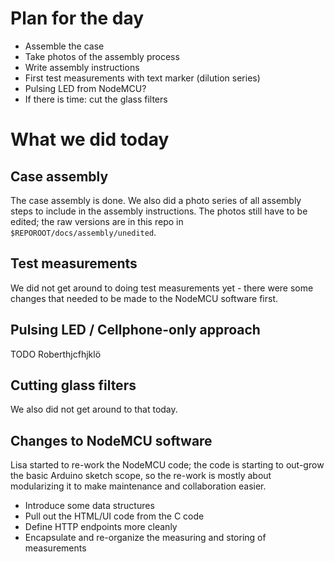 # Plan for the day

* Assemble the case
* Take photos of the assembly process
* Write assembly instructions
* First test measurements with text marker (dilution series)
* Pulsing LED from NodeMCU?
* If there is time: cut the glass filters

# What we did today

## Case assembly

The case assembly is done. We also did a photo series of all assembly steps to include in the assembly instructions. The photos still have to be edited; the raw versions are in this repo in `$REPOROOT/docs/assembly/unedited`.

## Test measurements

We did not get around to doing test measurements yet - there were some changes that needed to be made to the NodeMCU software first.

## Pulsing LED / Cellphone-only approach

TODO Roberthjcfhjklö

## Cutting glass filters

We also did not get around to that today.

## Changes to NodeMCU software

Lisa started to re-work the NodeMCU code; the code is starting to out-grow the basic Arduino sketch scope, so the re-work is mostly about modularizing it to make maintenance and collaboration easier.

* Introduce some data structures
* Pull out the HTML/UI code from the C code
* Define HTTP endpoints more cleanly
* Encapsulate and re-organize the measuring and storing of measurements

